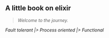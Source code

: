 ## A little book on elixir

>_Welcome to the journey._

_Fault tolerant |> Process oriented |> Functional_